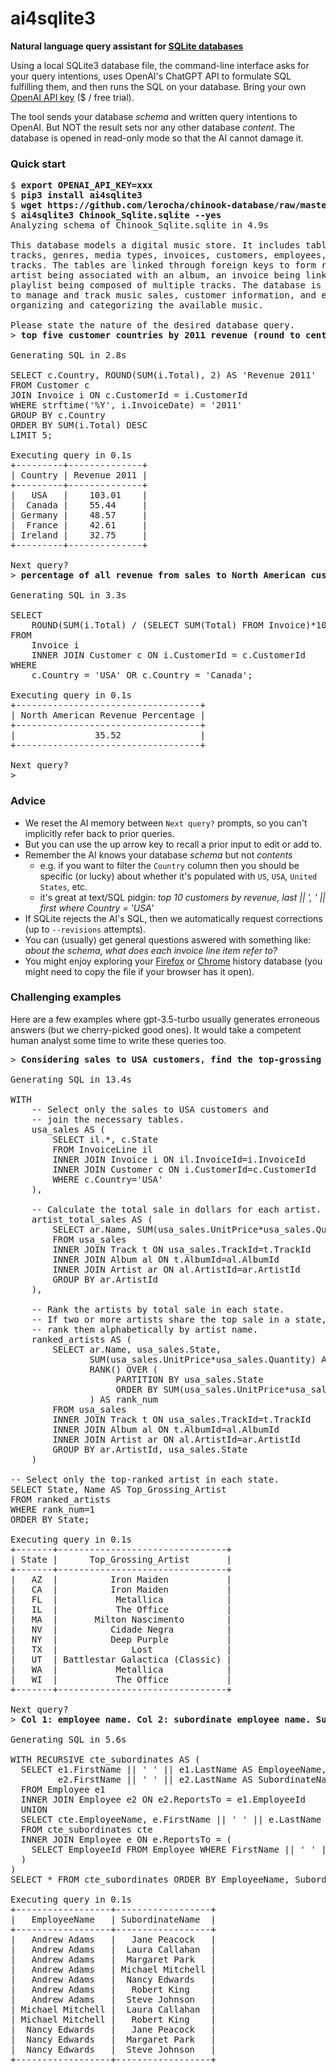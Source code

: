 # ai4sqlite3
**Natural language query assistant for [SQLite databases](https://www.sqlite.org/index.html)**

Using a local SQLite3 database file, the command-line interface asks for your query intentions, uses OpenAI's ChatGPT API to formulate SQL fulfilling them, and then runs the SQL on your database. Bring your own [OpenAI API key](https://www.howtogeek.com/885918/how-to-get-an-openai-api-key/) ($ / free trial).

The tool sends your database *schema* and written query intentions to OpenAI. But NOT the result sets nor any other database *content*. The database is opened in read-only mode so that the AI cannot damage it.

### Quick start

<pre>
$ <b>export OPENAI_API_KEY=xxx</b>
$ <b>pip3 install ai4sqlite3</b>
$ <b>wget https://github.com/lerocha/chinook-database/raw/master/ChinookDatabase/DataSources/Chinook_Sqlite.sqlite</b>
$ <b>ai4sqlite3 Chinook_Sqlite.sqlite --yes</b>
Analyzing schema of Chinook_Sqlite.sqlite in 4.9s 

This database models a digital music store. It includes tables for artists, albums,
tracks, genres, media types, invoices, customers, employees, playlists, and playlist
tracks. The tables are linked through foreign keys to form relationships, such as an
artist being associated with an album, an invoice being linked to a customer, and a
playlist being composed of multiple tracks. The database is designed to enable the store
to manage and track music sales, customer information, and employee records, as well as
organizing and categorizing the available music.

Please state the nature of the desired database query.
> <b>top five customer countries by 2011 revenue (round to cents)</b>

Generating SQL in 2.8s 

SELECT c.Country, ROUND(SUM(i.Total), 2) AS 'Revenue 2011'
FROM Customer c
JOIN Invoice i ON c.CustomerId = i.CustomerId
WHERE strftime('%Y', i.InvoiceDate) = '2011'
GROUP BY c.Country
ORDER BY SUM(i.Total) DESC
LIMIT 5;

Executing query in 0.1s 
+---------+--------------+
| Country | Revenue 2011 |
+---------+--------------+
|   USA   |    103.01    |
|  Canada |    55.44     |
| Germany |    48.57     |
|  France |    42.61     |
| Ireland |    32.75     |
+---------+--------------+

Next query?
> <b>percentage of all revenue from sales to North American customers</b>

Generating SQL in 3.3s 

SELECT 
    ROUND(SUM(i.Total) / (SELECT SUM(Total) FROM Invoice)*100, 2) AS "North American Revenue Percentage"
FROM 
    Invoice i
    INNER JOIN Customer c ON i.CustomerId = c.CustomerId
WHERE 
    c.Country = 'USA' OR c.Country = 'Canada';

Executing query in 0.1s 
+-----------------------------------+
| North American Revenue Percentage |
+-----------------------------------+
|               35.52               |
+-----------------------------------+

Next query?
>
</pre>

### Advice

* We reset the AI memory between `Next query?` prompts, so you can't implicitly refer back to prior queries.
* But you can use the up arrow key to recall a prior input to edit or add to.
* Remember the AI knows your database *schema* but not *contents*
  * e.g. if you want to filter the `Country` column then you should be specific (or lucky) about whether it's populated with `US`, `USA`, `United States`, etc.
  * it's great at text/SQL pidgin: *top 10 customers by revenue, last || ', ' || first where Country = 'USA'*
* If SQLite rejects the AI's SQL, then we automatically request corrections (up to `--revisions` attempts).
* You can (usually) get general questions aswered with something like: *about the schema, what does each invoice line item refer to?*
* You might enjoy exploring your [Firefox](https://www.foxtonforensics.com/browser-history-examiner/firefox-history-location) or [Chrome](https://www.foxtonforensics.com/browser-history-examiner/chrome-history-location) history database (you might need to copy the file if your browser has it open).

### Challenging examples

Here are a few examples where gpt-3.5-turbo usually generates erroneous answers (but we cherry-picked good ones). It would take a competent human analyst some time to write these queries too.

<pre>
> <b>Considering sales to USA customers, find the top-grossing artist in each state.</b>

Generating SQL in 13.4s 

WITH 
    -- Select only the sales to USA customers and
    -- join the necessary tables.
    usa_sales AS (
        SELECT il.*, c.State
        FROM InvoiceLine il
        INNER JOIN Invoice i ON il.InvoiceId=i.InvoiceId
        INNER JOIN Customer c ON i.CustomerId=c.CustomerId
        WHERE c.Country='USA'
    ),
 
    -- Calculate the total sale in dollars for each artist.
    artist_total_sales AS (
        SELECT ar.Name, SUM(usa_sales.UnitPrice*usa_sales.Quantity) AS total_sales
        FROM usa_sales
        INNER JOIN Track t ON usa_sales.TrackId=t.TrackId
        INNER JOIN Album al ON t.AlbumId=al.AlbumId
        INNER JOIN Artist ar ON al.ArtistId=ar.ArtistId
        GROUP BY ar.ArtistId
    ),
 
    -- Rank the artists by total sale in each state.
    -- If two or more artists share the top sale in a state,
    -- rank them alphabetically by artist name.
    ranked_artists AS (
        SELECT ar.Name, usa_sales.State,
               SUM(usa_sales.UnitPrice*usa_sales.Quantity) AS state_sales,
               RANK() OVER (
                    PARTITION BY usa_sales.State 
                    ORDER BY SUM(usa_sales.UnitPrice*usa_sales.Quantity) DESC, ar.Name
               ) AS rank_num
        FROM usa_sales
        INNER JOIN Track t ON usa_sales.TrackId=t.TrackId
        INNER JOIN Album al ON t.AlbumId=al.AlbumId
        INNER JOIN Artist ar ON al.ArtistId=ar.ArtistId
        GROUP BY ar.ArtistId, usa_sales.State
    )
 
-- Select only the top-ranked artist in each state.
SELECT State, Name AS Top_Grossing_Artist
FROM ranked_artists
WHERE rank_num=1
ORDER BY State;

Executing query in 0.1s 
+-------+--------------------------------+
| State |      Top_Grossing_Artist       |
+-------+--------------------------------+
|   AZ  |          Iron Maiden           |
|   CA  |          Iron Maiden           |
|   FL  |           Metallica            |
|   IL  |           The Office           |
|   MA  |       Milton Nascimento        |
|   NV  |          Cidade Negra          |
|   NY  |          Deep Purple           |
|   TX  |              Lost              |
|   UT  | Battlestar Galactica (Classic) |
|   WA  |           Metallica            |
|   WI  |           The Office           |
+-------+--------------------------------+

Next query?
> <b>Col 1: employee name. Col 2: subordinate employee name. Subordinates include transitive as well as direct reports.</b>

Generating SQL in 5.6s 

WITH RECURSIVE cte_subordinates AS (
  SELECT e1.FirstName || ' ' || e1.LastName AS EmployeeName, 
         e2.FirstName || ' ' || e2.LastName AS SubordinateName
  FROM Employee e1
  INNER JOIN Employee e2 ON e2.ReportsTo = e1.EmployeeId
  UNION
  SELECT cte.EmployeeName, e.FirstName || ' ' || e.LastName AS SubordinateName
  FROM cte_subordinates cte
  INNER JOIN Employee e ON e.ReportsTo = (
    SELECT EmployeeId FROM Employee WHERE FirstName || ' ' || LastName = cte.SubordinateName
  )
)
SELECT * FROM cte_subordinates ORDER BY EmployeeName, SubordinateName LIMIT 25;

Executing query in 0.1s 
+------------------+------------------+
|   EmployeeName   | SubordinateName  |
+------------------+------------------+
|   Andrew Adams   |   Jane Peacock   |
|   Andrew Adams   |  Laura Callahan  |
|   Andrew Adams   |  Margaret Park   |
|   Andrew Adams   | Michael Mitchell |
|   Andrew Adams   |  Nancy Edwards   |
|   Andrew Adams   |   Robert King    |
|   Andrew Adams   |  Steve Johnson   |
| Michael Mitchell |  Laura Callahan  |
| Michael Mitchell |   Robert King    |
|  Nancy Edwards   |   Jane Peacock   |
|  Nancy Edwards   |  Margaret Park   |
|  Nancy Edwards   |  Steve Johnson   |
+------------------+------------------+
</pre>
